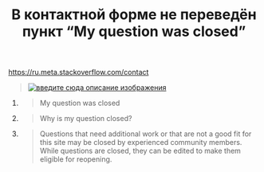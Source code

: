 ﻿---
title: "В контактной форме не переведён пункт “My question was closed”"
se.owner.user_id: 15479
se.owner.display_name: "Suvitruf says Reinstate Monica"
se.owner.link: "https://ru.meta.stackoverflow.com/users/15479/suvitruf-says-reinstate-monica"
se.link: "https://ru.meta.stackoverflow.com/questions/10210/%d0%92-%d0%ba%d0%be%d0%bd%d1%82%d0%b0%d0%ba%d1%82%d0%bd%d0%be%d0%b9-%d1%84%d0%be%d1%80%d0%bc%d0%b5-%d0%bd%d0%b5-%d0%bf%d0%b5%d1%80%d0%b5%d0%b2%d0%b5%d0%b4%d1%91%d0%bd-%d0%bf%d1%83%d0%bd%d0%ba%d1%82-my-question-was-closed"
se.question_id: 10210
se.post_type: question
se.score: 2
---
<p><a href="https://ru.meta.stackoverflow.com/contact">https://ru.meta.stackoverflow.com/contact</a></p>

<blockquote>
  <p><a href="https://i.stack.imgur.com/gW7Dz.png" rel="nofollow noreferrer"><img src="https://i.stack.imgur.com/gW7Dz.png" alt="введите сюда описание изображения"></a></p>
</blockquote>

<ol>
<li><blockquote>
  <p>My question was closed</p>
</blockquote></li>
<li><blockquote>
  <p>Why is my question closed?</p>
</blockquote></li>
<li><blockquote>
  <p>Questions that need additional work or that are not a good fit for this site may be closed by experienced community members. While questions are closed, they can be edited to make them eligible for reopening.</p>
</blockquote></li>
</ol>
